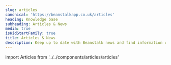 ```yaml
---
slug: articles
canonical: 'https://beanstalkapp.co.uk/articles'
heading: Knowledge base
subheading: Articles & News
media: true
isKidStartFamily: true
title: Articles & News
description: Keep up to date with Beanstalk news and find information on child savings, JISAs, ISAs and CTFs.
---
```

import Articles from '../../components/articles/articles'

<Articles/>